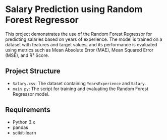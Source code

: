 # Salary Prediction using Random Forest Regressor

This project demonstrates the use of the Random Forest Regressor for predicting salaries based on years of experience. The model is trained on a dataset with features and target values, and its performance is evaluated using metrics such as Mean Absolute Error (MAE), Mean Squared Error (MSE), and R² Score.

## Project Structure

- `Salary.csv`: The dataset containing `YearsExperience` and `Salary`.
- `main.py`: The script for training and evaluating the Random Forest Regressor model.

## Requirements

- Python 3.x
- pandas
- scikit-learn

